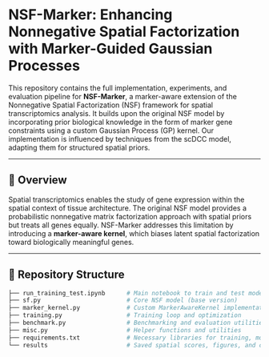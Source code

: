 # NSF-Marker: Enhancing Nonnegative Spatial Factorization with Marker-Guided Gaussian Processes

This repository contains the full implementation, experiments, and evaluation pipeline for **NSF-Marker**, a marker-aware extension of the Nonnegative Spatial Factorization (NSF) framework for spatial transcriptomics analysis. It builds upon the original NSF model by incorporating prior biological knowledge in the form of marker gene constraints using a custom Gaussian Process (GP) kernel. Our implementation is influenced by techniques from the scDCC model, adapting them for structured spatial priors.

---

## 🧬 Overview

Spatial transcriptomics enables the study of gene expression within the spatial context of tissue architecture. The original NSF model provides a probabilistic nonnegative matrix factorization approach with spatial priors but treats all genes equally. NSF-Marker addresses this limitation by introducing a **marker-aware kernel**, which biases latent spatial factorization toward biologically meaningful genes.

---

## 📁 Repository Structure

```bash
├── run_training_test.ipynb      # Main notebook to train and test models
├── sf.py                        # Core NSF model (base version)
├── marker_kernel.py             # Custom MarkerAwareKernel implementation
├── training.py                  # Training loop and optimization
├── benchmark.py                 # Benchmarking and evaluation utilities
├── misc.py                      # Helper functions and utilities
├── requirements.txt             # Necessary libraries for training, modeling, and visualization pipelines
└── results                      # Saved spatial scores, figures, and comparisons

